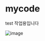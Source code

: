 # mycode
test 작업용입니다

![image](https://user-images.githubusercontent.com/80299161/121856247-403f9d80-cd2f-11eb-9895-29d09107cc7c.png)

